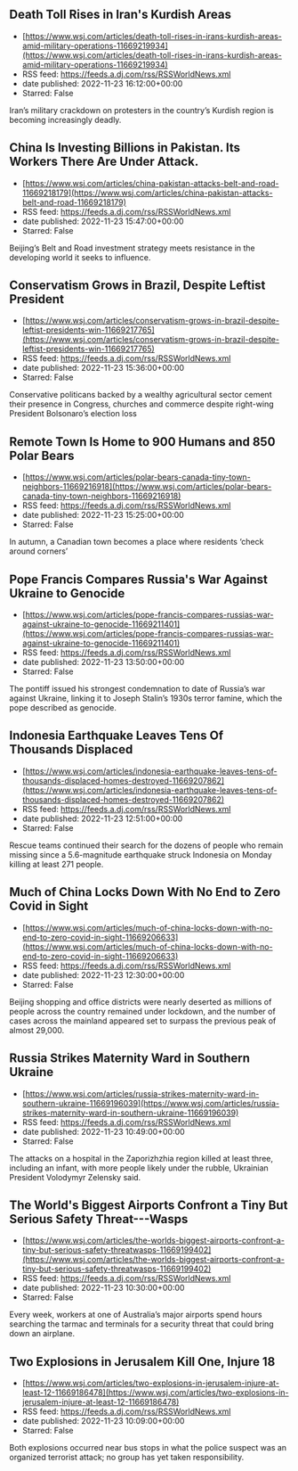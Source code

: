 ## Death Toll Rises in Iran's Kurdish Areas
 - [https://www.wsj.com/articles/death-toll-rises-in-irans-kurdish-areas-amid-military-operations-11669219934](https://www.wsj.com/articles/death-toll-rises-in-irans-kurdish-areas-amid-military-operations-11669219934)
 - RSS feed: https://feeds.a.dj.com/rss/RSSWorldNews.xml
 - date published: 2022-11-23 16:12:00+00:00
 - Starred: False

Iran’s military crackdown on protesters in the country’s Kurdish region is becoming increasingly deadly.

## China Is Investing Billions in Pakistan. Its Workers There Are Under Attack.
 - [https://www.wsj.com/articles/china-pakistan-attacks-belt-and-road-11669218179](https://www.wsj.com/articles/china-pakistan-attacks-belt-and-road-11669218179)
 - RSS feed: https://feeds.a.dj.com/rss/RSSWorldNews.xml
 - date published: 2022-11-23 15:47:00+00:00
 - Starred: False

Beijing’s Belt and Road investment strategy meets resistance in the developing world it seeks to influence.

## Conservatism Grows in Brazil, Despite Leftist President
 - [https://www.wsj.com/articles/conservatism-grows-in-brazil-despite-leftist-presidents-win-11669217765](https://www.wsj.com/articles/conservatism-grows-in-brazil-despite-leftist-presidents-win-11669217765)
 - RSS feed: https://feeds.a.dj.com/rss/RSSWorldNews.xml
 - date published: 2022-11-23 15:36:00+00:00
 - Starred: False

Conservative politicans backed by a wealthy agricultural sector cement their presence in Congress, churches and commerce despite right-wing President Bolsonaro’s election loss

## Remote Town Is Home to 900 Humans and 850 Polar Bears
 - [https://www.wsj.com/articles/polar-bears-canada-tiny-town-neighbors-11669216918](https://www.wsj.com/articles/polar-bears-canada-tiny-town-neighbors-11669216918)
 - RSS feed: https://feeds.a.dj.com/rss/RSSWorldNews.xml
 - date published: 2022-11-23 15:25:00+00:00
 - Starred: False

In autumn, a Canadian town becomes a place where residents ‘check around corners’

## Pope Francis Compares Russia's War Against Ukraine to Genocide
 - [https://www.wsj.com/articles/pope-francis-compares-russias-war-against-ukraine-to-genocide-11669211401](https://www.wsj.com/articles/pope-francis-compares-russias-war-against-ukraine-to-genocide-11669211401)
 - RSS feed: https://feeds.a.dj.com/rss/RSSWorldNews.xml
 - date published: 2022-11-23 13:50:00+00:00
 - Starred: False

The pontiff issued his strongest condemnation to date of Russia’s war against Ukraine, linking it to Joseph Stalin’s 1930s terror famine, which the pope described as genocide.

## Indonesia Earthquake Leaves Tens Of Thousands Displaced
 - [https://www.wsj.com/articles/indonesia-earthquake-leaves-tens-of-thousands-displaced-homes-destroyed-11669207862](https://www.wsj.com/articles/indonesia-earthquake-leaves-tens-of-thousands-displaced-homes-destroyed-11669207862)
 - RSS feed: https://feeds.a.dj.com/rss/RSSWorldNews.xml
 - date published: 2022-11-23 12:51:00+00:00
 - Starred: False

Rescue teams continued their search for the dozens of people who remain missing since a 5.6-magnitude earthquake struck Indonesia on Monday killing at least 271 people.

## Much of China Locks Down With No End to Zero Covid in Sight
 - [https://www.wsj.com/articles/much-of-china-locks-down-with-no-end-to-zero-covid-in-sight-11669206633](https://www.wsj.com/articles/much-of-china-locks-down-with-no-end-to-zero-covid-in-sight-11669206633)
 - RSS feed: https://feeds.a.dj.com/rss/RSSWorldNews.xml
 - date published: 2022-11-23 12:30:00+00:00
 - Starred: False

Beijing shopping and office districts were nearly deserted as millions of people across the country remained under lockdown, and the number of cases across the mainland appeared set to surpass the previous peak of almost 29,000.

## Russia Strikes Maternity Ward in Southern Ukraine
 - [https://www.wsj.com/articles/russia-strikes-maternity-ward-in-southern-ukraine-11669196039](https://www.wsj.com/articles/russia-strikes-maternity-ward-in-southern-ukraine-11669196039)
 - RSS feed: https://feeds.a.dj.com/rss/RSSWorldNews.xml
 - date published: 2022-11-23 10:49:00+00:00
 - Starred: False

The attacks on a hospital in the Zaporizhzhia region killed at least three, including an infant, with more people likely under the rubble, Ukrainian President Volodymyr Zelensky said.

## The World's Biggest Airports Confront a Tiny But Serious Safety Threat---Wasps
 - [https://www.wsj.com/articles/the-worlds-biggest-airports-confront-a-tiny-but-serious-safety-threatwasps-11669199402](https://www.wsj.com/articles/the-worlds-biggest-airports-confront-a-tiny-but-serious-safety-threatwasps-11669199402)
 - RSS feed: https://feeds.a.dj.com/rss/RSSWorldNews.xml
 - date published: 2022-11-23 10:30:00+00:00
 - Starred: False

Every week, workers at one of Australia’s major airports spend hours searching the tarmac and terminals for a security threat that could bring down an airplane.

## Two Explosions in Jerusalem Kill One, Injure 18
 - [https://www.wsj.com/articles/two-explosions-in-jerusalem-injure-at-least-12-11669186478](https://www.wsj.com/articles/two-explosions-in-jerusalem-injure-at-least-12-11669186478)
 - RSS feed: https://feeds.a.dj.com/rss/RSSWorldNews.xml
 - date published: 2022-11-23 10:09:00+00:00
 - Starred: False

Both explosions occurred near bus stops in what the police suspect was an organized terrorist attack; no group has yet taken responsibility.
